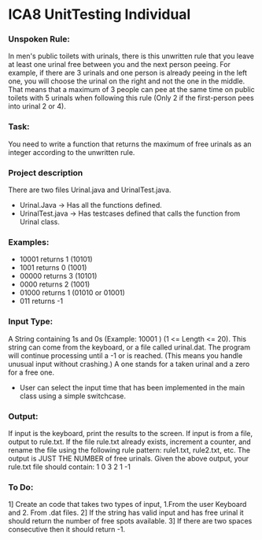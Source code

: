 # ICA8 UnitTesting Individual

### Unspoken Rule:
In men's public toilets with urinals, there is this unwritten rule that you leave at least one urinal free between you and
the next person peeing. For example, if there are 3 urinals and one person is already peeing in the left one, you will
choose the urinal on the right and not the one in the middle. That means that a maximum of 3 people can pee at the
same time on public toilets with 5 urinals when following this rule (Only 2 if the first-person pees into urinal 2 or 4).

### Task:
You need to write a function that returns the maximum of free urinals as an integer according to the unwritten rule.

### Project description
There are two files Urinal.java and UrinalTest.java.
* Urinal.Java -> Has all the functions defined.
* UrinalTest.java -> Has testcases defined that calls the function from Urinal class.

### Examples:
* 10001 returns 1 (10101)
* 1001 returns 0 (1001)
* 00000 returns 3 (10101)
* 0000 returns 2 (1001)
* 01000 returns 1 (01010 or 01001)
* 011 returns -1

### Input Type:
A String containing 1s and 0s (Example: 10001 ) (1 <= Length <= 20). This string can come from the keyboard, or a file 
called urinal.dat. The program will continue processing until a -1 or <eof> is reached. (This means you handle unusual 
input without crashing.)
A one stands for a taken urinal and a zero for a free one.

* User can select the input time that has been implemented in the main class using a simple switchcase.

### Output:
If input is the keyboard, print the results to the screen. If input is from a file, output to rule.txt. If the file rule.txt already 
exists, increment a counter, and rename the file using the following rule pattern: rule1.txt, rule2.txt, etc. The output is 
JUST THE NUMBER of free urinals. Given the above output, your rule.txt file should contain:
1
0
3
2
1
-1

### To Do:
1] Create an code that takes two types of input, 1.From the user Keyboard and 2. From .dat files.
2] If the string has valid input and has free urinal it should return the number of free spots available.
3] If there are two spaces consecutive then it should return -1.
